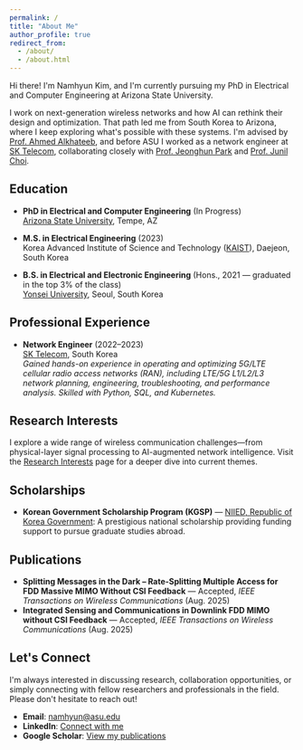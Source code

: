 ```yaml
---
permalink: /
title: "About Me"
author_profile: true
redirect_from: 
  - /about/
  - /about.html
---
```


Hi there! I'm Namhyun Kim, and I'm currently pursuing my PhD in Electrical and Computer Engineering at Arizona State University. 

I work on next-generation wireless networks and how AI can rethink their design and optimization. That path led me from South Korea to Arizona, where I keep exploring what's possible with these systems. I'm advised by [Prof. Ahmed Alkhateeb](https://scholar.google.com/citations?user=dLHw2qcAAAAJ&hl=en), and before ASU I worked as a network engineer at [SK Telecom](https://www.sktelecom.com/index_en.html), collaborating closely with [Prof. Jeonghun Park](https://yonsei-jpark.github.io/) and [Prof. Junil Choi](https://www.icl.kaist.ac.kr/people/professor).

## Education

- **PhD in Electrical and Computer Engineering** (In Progress)  
  [Arizona State University](https://www.asu.edu/), Tempe, AZ

- **M.S. in Electrical Engineering** (2023)  
  Korea Advanced Institute of Science and Technology ([KAIST](https://www.kaist.ac.kr/en/)), Daejeon, South Korea

- **B.S. in Electrical and Electronic Engineering** (Hons., 2021 — graduated in the top 3% of the class)  
  [Yonsei University](https://www.yonsei.ac.kr/en_sc/index.do), Seoul, South Korea

## Professional Experience

- **Network Engineer** (2022–2023)  
  [SK Telecom](https://www.sktelecom.com/index_en.html), South Korea  
  *Gained hands-on experience in operating and optimizing 5G/LTE cellular radio access networks (RAN), including LTE/5G L1/L2/L3 network planning, engineering, troubleshooting, and performance analysis. Skilled with Python, SQL, and Kubernetes.*

## Research Interests

I explore a wide range of wireless communication challenges—from physical-layer signal processing to AI-augmented network intelligence. Visit the [Research Interests](/research/) page for a deeper dive into current themes.

## Scholarships

- **Korean Government Scholarship Program (KGSP)** — [NIIED, Republic of Korea Government](https://www.studyinkorea.go.kr/en/sub/gks/allnew_invite.do): A prestigious national scholarship providing funding support to pursue graduate studies abroad.

## Publications

- **Splitting Messages in the Dark – Rate-Splitting Multiple Access for FDD Massive MIMO Without CSI Feedback** — Accepted, *IEEE Transactions on Wireless Communications* (Aug. 2025)
- **Integrated Sensing and Communications in Downlink FDD MIMO without CSI Feedback** — Accepted, *IEEE Transactions on Wireless Communications* (Aug. 2025)

## Let's Connect

I'm always interested in discussing research, collaboration opportunities, or simply connecting with fellow researchers and professionals in the field. Please don't hesitate to reach out!

- **Email**: [namhyun@asu.edu](mailto:namhyun@asu.edu)
- **LinkedIn**: [Connect with me](https://www.linkedin.com/in/namhyun-kim-a2071a27a/)
- **Google Scholar**: [View my publications](https://scholar.google.com/citations?user=xt6PHq4AAAAJ&hl=en&oi=ao)
